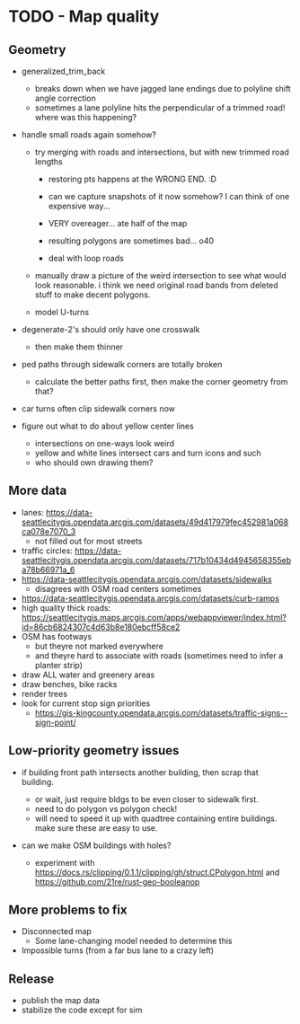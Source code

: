 # TODO - Map quality

## Geometry

- generalized_trim_back
	- breaks down when we have jagged lane endings due to polyline shift angle correction
	- sometimes a lane polyline hits the perpendicular of a trimmed road! where was this happening?

- handle small roads again somehow?
	- try merging with roads and intersections, but with new trimmed road lengths
		- restoring pts happens at the WRONG END. :D

		- can we capture snapshots of it now somehow? I can think of one expensive way...
		- VERY overeager... ate half of the map
		- resulting polygons are sometimes bad... o40
		- deal with loop roads

	- manually draw a picture of the weird intersection to see what would look reasonable. i think we need original road bands from deleted stuff to make decent polygons.

	- model U-turns

- degenerate-2's should only have one crosswalk
	- then make them thinner

- ped paths through sidewalk corners are totally broken
	- calculate the better paths first, then make the corner geometry from that?
- car turns often clip sidewalk corners now

- figure out what to do about yellow center lines
	- intersections on one-ways look weird
	- yellow and white lines intersect cars and turn icons and such
	- who should own drawing them?

## More data

- lanes: https://data-seattlecitygis.opendata.arcgis.com/datasets/49d417979fec452981a068ca078e7070_3
	- not filled out for most streets
- traffic circles: https://data-seattlecitygis.opendata.arcgis.com/datasets/717b10434d4945658355eba78b66971a_6
- https://data-seattlecitygis.opendata.arcgis.com/datasets/sidewalks
	- disagrees with OSM road centers sometimes
- https://data-seattlecitygis.opendata.arcgis.com/datasets/curb-ramps
- high quality thick roads: https://seattlecitygis.maps.arcgis.com/apps/webappviewer/index.html?id=86cb6824307c4d63b8e180ebcff58ce2
- OSM has footways
	- but theyre not marked everywhere
	- and theyre hard to associate with roads (sometimes need to infer a planter strip)
- draw ALL water and greenery areas
- draw benches, bike racks
- render trees
- look for current stop sign priorities
	- https://gis-kingcounty.opendata.arcgis.com/datasets/traffic-signs--sign-point/

## Low-priority geometry issues

- if building front path intersects another building, then scrap that building.
	- or wait, just require bldgs to be even closer to sidewalk first.
	- need to do polygon vs polygon check!
	- will need to speed it up with quadtree containing entire buildings. make sure these are easy to use.

- can we make OSM buildings with holes?
	- experiment with https://docs.rs/clipping/0.1.1/clipping/gh/struct.CPolygon.html and https://github.com/21re/rust-geo-booleanop

## More problems to fix

- Disconnected map
	- Some lane-changing model needed to determine this
- Impossible turns (from a far bus lane to a crazy left)

## Release

- publish the map data
- stabilize the code except for sim
